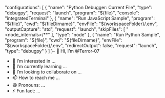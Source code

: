 "configurations": [
        {
            "name": "Python Debugger: Current File",
            "type": "debugpy",
            "request": "launch",
            "program": "${file}",
            "console": "integratedTerminal"
        },
        {
            "name": "Run JavaScript Sample",
            "program": "${file}",
            "cwd": "${fileDirname}",
            "envFile": "${workspaceFolder}/.env",
            "outputCapture": "std",
            "request": "launch",
            "skipFiles": [
                "<node_internals>/**"
            ],
            "type": "node"
        },
        {
            "name": "Run Python Sample",
            "program": "${file}",
            "cwd": "${fileDirname}",
            "envFile": "${workspaceFolder}/.env",
            "redirectOutput": false,
            "request": "launch",
            "type": "debugpy"
        }
    ]
}- 👋 Hi, I’m @Terror-07
- 👀 I’m interested in ...
- 🌱 I’m currently learning ...
- 💞️ I’m looking to collaborate on ...
- 📫 How to reach me ...
- 😄 Pronouns: ...
- ⚡ Fun fact: ...

<!---
Terror-07/Terror-07 is a ✨ special ✨ repository because its `README.md` (this file) appears on your GitHub profile.
You can click the Preview link to take a look at your changes.
--->
